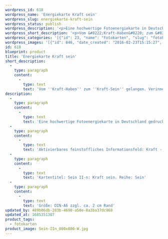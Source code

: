 ```yaml
---
wordpress_id: 618
wordpress_name: 'Energiekarte Kraft sein'
wordpress_slug: energiekarte-kraft-sein
wordpress_status: publish
wordpress_description: '<p>Eine hochwertige Fotoenergiekarte in Deutschland gedruckt und in Handarbeit laminiert.  Sie ist in Postkartengröße (DIN-A6) gut zu transportieren und kann auch auf den Körper aufgelegt werden.</p><p>Aktivierbares feinstoffliches Informationsfeld: Kraft - Sein - Hilfe - Vollständigkeit - Individualität - Menschenbild: Vom "Kraft-Haben" zum "Kraft-Sein" gelangen. Verinnerlichung und Ausdruck von dem, was Kraft für den einzelnen Menschen ist (wie sich Kraft für ihn stimmig entfaltet und ausdrückt). Kraft als zu mir selbst gehörend erleben. Das Bewusstsein über die individuelle Kraft und wie sie sich konstruktiv ausdrücken kann im Alltag und in speziellen Situationen erweitern.</p><p>Kartentitel: Sein II-n: Kraft sein. Reihe: Sein</p><p>Größe: DIN-A6 zzgl. ca. 2 cm Rand<br />Andere Formate sind individuell für Sie innerhalb weniger Tage herstellbar. Bitte kontaktieren Sie uns hierfür unter <a href="mailto:info@elvedenverlag.de">info@elvedenverlag.de</a>.</p><p><a href="https://my.feenbaum.de/anwendung-energiebilder-foto-laminiert/">Anwendungshinweise</a>      <a href="https://my.feenbaum.de/produktinformationen-fotokarten/">Produktinformationen</a></p>'
wordpress_short_description: '<p>Vom &#8222;Kraft-Haben&#8220; zum &#8222;Kraft-Sein&#8220; gelangen. Verinnerlichung und Ausdruck von dem, was Kraft für den einzelnen Menschen ist (wie sich Kraft für ihn stimmig entfaltet und ausdrückt)</p>'
wordpress_categories: '[{"id": 23, "name": "Fotokarten", "slug": "fotokarten"}]'
wordpress_images: '[{"id": 846, "date_created": "2016-02-23T15:15:27", "date_created_gmt": "2016-02-23T13:15:27", "date_modified": "2016-02-23T15:15:27", "date_modified_gmt": "2016-02-23T13:15:27", "src": "https://my.feenbaum.de/wp-content/uploads/2016/02/Sein-IIn_800x800-W.jpg", "name": "Sein-IIn_800x800-W", "alt": ""}]'
id: 618
blueprint: product
title: 'Energiekarte Kraft sein'
short_description:
  -
    type: paragraph
    content:
      -
        type: text
        text: 'Vom ''Kraft-Haben'' zum ''Kraft-Sein'' gelangen. Verinnerlichung und Ausdruck von dem, was Kraft für den einzelnen Menschen ist (wie sich Kraft für ihn stimmig entfaltet und ausdrückt)'
description:
  -
    type: paragraph
    content:
      -
        type: text
        text: 'Eine hochwertige Fotoenergiekarte in Deutschland gedruckt und in Handarbeit laminiert.  Sie ist in Postkartengröße (DIN-A6) gut zu transportieren und kann auch auf den Körper aufgelegt werden.'
  -
    type: paragraph
    content:
      -
        type: text
        text: 'Aktivierbares feinstoffliches Informationsfeld: Kraft - Sein - Hilfe - Vollständigkeit - Individualität - Menschenbild: Vom "Kraft-Haben" zum "Kraft-Sein" gelangen. Verinnerlichung und Ausdruck von dem, was Kraft für den einzelnen Menschen ist (wie sich Kraft für ihn stimmig entfaltet und ausdrückt). Kraft als zu mir selbst gehörend erleben. Das Bewusstsein über die individuelle Kraft und wie sie sich konstruktiv ausdrücken kann im Alltag und in speziellen Situationen erweitern.'
  -
    type: paragraph
    content:
      -
        type: text
        text: 'Kartentitel: Sein II-n: Kraft sein. Reihe: Sein'
  -
    type: paragraph
    content:
      -
        type: text
        text: 'Größe: DIN-A6 zzgl. ca. 2 cm Rand'
updated_by: 489b06db-283b-4690-a50e-8a3ba37dc968
updated_at: 1685351307
product_tags:
  - fotokarten
product_image: Sein-IIn_800x800-W.jpg
---
```


